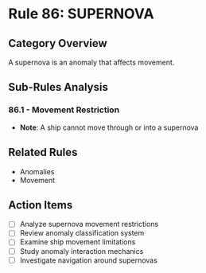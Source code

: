 # Rule 86: SUPERNOVA

## Category Overview
A supernova is an anomaly that affects movement.

## Sub-Rules Analysis

### 86.1 - Movement Restriction
- **Note**: A ship cannot move through or into a supernova

## Related Rules
- Anomalies
- Movement

## Action Items
- [ ] Analyze supernova movement restrictions
- [ ] Review anomaly classification system
- [ ] Examine ship movement limitations
- [ ] Study anomaly interaction mechanics
- [ ] Investigate navigation around supernovas
